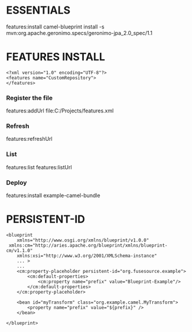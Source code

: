 # ESSENTIALS

features:install camel-blueprint
install -s mvn:org.apache.geronimo.specs/geronimo-jpa_2.0_spec/1.1 
# FEATURES INSTALL 
```
<?xml version="1.0" encoding="UTF-8"?>
<features name="CustomRepository">
</features>
```
### Register the file 
features:addUrl file:C:/Projects/features.xml

### Refresh
features:refreshUrl

### List
features:list
features:listUrl

### Deploy
features:install example-camel-bundle

# PERSISTENT-ID
````
<blueprint
    xmlns="http://www.osgi.org/xmlns/blueprint/v1.0.0"
 xmlns:cm="http://aries.apache.org/blueprint/xmlns/blueprint-cm/v1.1.0"
    xmlns:xsi="http://www.w3.org/2001/XMLSchema-instance"
    ... >
    ...
    <cm:property-placeholder persistent-id="org.fusesource.example">
        <cm:default-properties>
            <cm:property name="prefix" value="Blueprint-Example"/>
        </cm:default-properties>
    </cm:property-placeholder>

    <bean id="myTransform" class="org.example.camel.MyTransform">
        <property name="prefix" value="${prefix}" />
    </bean>

</blueprint>
````
